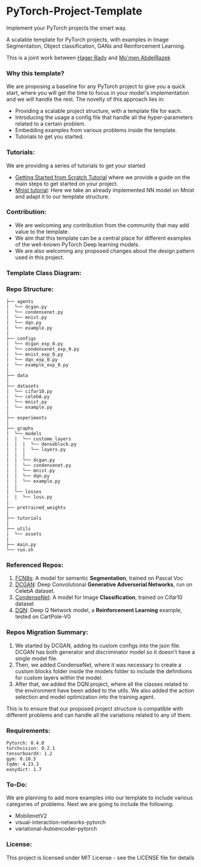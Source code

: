 # PyTorch-Project-Template

Implement your PyTorch projects the smart way.

A scalable template for PyTorch projects, with examples in Image Segmentation, Object classification, GANs and Reinforcement Learning.

This is a joint work between [Hager Rady](https://github.com/hagerrady13/) and [Mo'men AbdelRazek](https://github.com/moemen95)

### Why this template?

We are proposing a baseline for any PyTorch project to give you a quick start, where you will get the time to focus in your model's implementation and we will handle the rest. The novelty of this approach lies in:
- Providing a scalable project structure, with a template file for each.
- Introducing the usage a config file that handle all the hyper-parameters related to a certain problem.
- Embedding examples from various problems inside the template.
- Tutorials to get you started.

### Tutorials:
We are providing a series of tutorials to get your started

* [Getting Started from Scratch Tutorial](https://github.com/moemen95/PyTorch-Project-Template/blob/master/tutorials/template_tutorial.md) where we provide a guide on the main steps to get started on your project.
* [Mnist tutorial](https://github.com/moemen95/PyTorch-Project-Template/blob/master/tutorials/mnist_tutorial.md): Here we take an already implemented NN model on Mnist and adapt it to our template structure.

### Contribution:
* We are welcoming any contribution from the community that may add value to the template. 
* We aim that this template can be a central place for different examples of the well-known PyTorch Deep learning models. 
* We are also welcoming any proposed changes about the design pattern used in this project.

### Template Class Diagram:

### Repo Structure:
```
├── agents
|  └── dcgan.py
|  └── condensenet.py
|  └── mnist.py
|  └── dqn.py
|  └── example.py
|
├── configs
|  └── dcgan_exp_0.py
|  └── condensenet_exp_0.py
|  └── mnist_exp_0.py
|  └── dqn_exp_0.py
|  └── example_exp_0.py
|
├── data
|
├── datasets
|  └── cifar10.py
|  └── celebA.py
|  └── mnist.py
|  └── example.py
|
├── experiments
|
├── graphs
|  └── models
|  |  └── custome_layers
|  |  |  └── denseblock.py
|  |  |  └── layers.py
|  |  |
|  |  └── dcgan.py
|  |  └── condensenet.py
|  |  └── mnist.py
|  |  └── dqn.py
|  |  └── example.py
|  |
|  └── losses
|  |  └── loss.py
|
├── pretrained_weights
|
├── tutorials
|
├── utils
|  └── assets
|
├── main.py
└── run.sh
```

### Referenced Repos:
1. [FCN8s](https://github.com/hagerrady13/FCN8s-Pytorch): A model for semantic **Segmentation**, trained on Pascal Voc
2. [DCGAN](https://github.com/hagerrady13/DCGAN-Pytorch): Deep Convolutional **Generative Adverserial Networks**, run on CelebA dataset.
3. [CondenseNet](https://github.com/hagerrady13/CondenseNet-Pytorch): A model for Image **Classification**, trained on Cifar10 dataset
4. [DQN](https://github.com/hagerrady13/DQN-Pytorch): Deep Q Network model, a **Reinforcement Learning** example, tested on CartPole-V0

### Repos Migration Summary:

1) We started by DCGAN, adding its custom configs into the json file. DCGAN has both generator and discriminator model so it doesn't have a single model file.
2) Then, we added CondenseNet, where it was necessary to create a custom blocks folder inside the models folder to include the definitions for custom layers within the model.
3) After that, we added the DQN project, where all the classes related to the environment have been added to the utils. We also added the action selection and model optimization into the training agent.

This is to ensure that our proposed project structure is compatible with different problems and can handle all the variations related to any of them.

### Requirements:
```
Pytorch: 0.4.0
torchvision: 0.2.1
tensorboardX: 1.2
gym: 0.10.5
tqdm: 4.23.3
easydict: 1.7
```

### To-Do:

We are planning to add more examples into our template to include various categories of problems. Next we are going to include the following:

* MobilenetV2
* visual-interaction-networks-pytorch
* variational-Autoencoder-pytorch

### License:
This project is licensed under MIT License - see the LICENSE file for details
